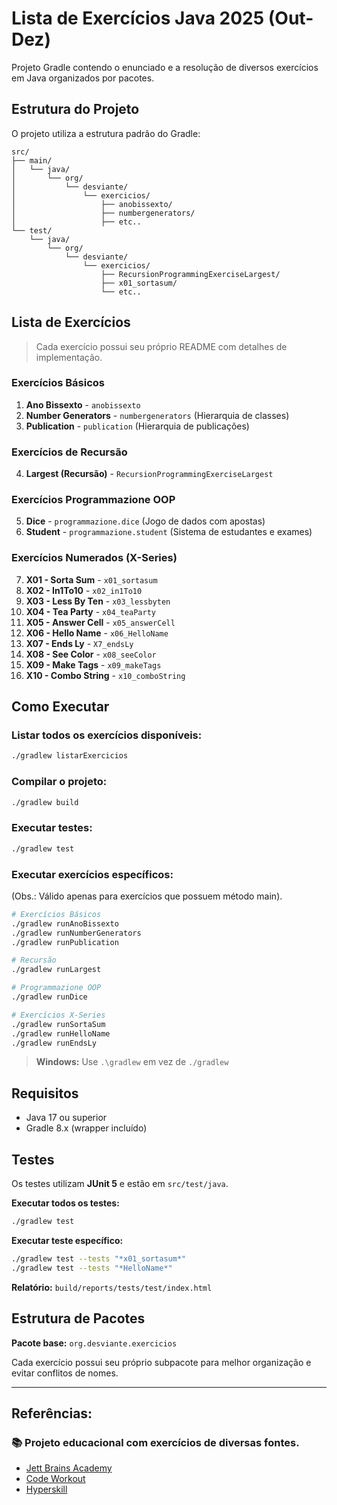 # Lista de Exercícios Java 2025 (Out-Dez)

Projeto Gradle contendo o enunciado e a resolução de diversos exercícios em Java organizados por pacotes.

## Estrutura do Projeto

O projeto utiliza a estrutura padrão do Gradle:

```
src/
├── main/
│   └── java/
│       └── org/
│           └── desviante/
│               └── exercicios/
│                   ├── anobissexto/
│                   ├── numbergenerators/
│                   ├── etc..
└── test/
    └── java/
        └── org/
            └── desviante/
                └── exercicios/
                    ├── RecursionProgrammingExerciseLargest/
                    ├── x01_sortasum/
                    └── etc..

```

## Lista de Exercícios

> Cada exercício possui seu próprio README com detalhes de implementação.

### Exercícios Básicos
1. **Ano Bissexto** - `anobissexto`
2. **Number Generators** - `numbergenerators` (Hierarquia de classes)
3. **Publication** - `publication` (Hierarquia de publicações)

### Exercícios de Recursão
4. **Largest (Recursão)** - `RecursionProgrammingExerciseLargest`

### Exercícios Programmazione OOP
5. **Dice** - `programmazione.dice` (Jogo de dados com apostas)
6. **Student** - `programmazione.student` (Sistema de estudantes e exames)

### Exercícios Numerados (X-Series)
7. **X01 - Sorta Sum** - `x01_sortasum`
8. **X02 - In1To10** - `x02_in1To10`
9. **X03 - Less By Ten** - `x03_lessbyten`
10. **X04 - Tea Party** - `x04_teaParty`
11. **X05 - Answer Cell** - `x05_answerCell`
12. **X06 - Hello Name** - `x06_HelloName`
13. **X07 - Ends Ly** - `X7_endsLy`
14. **X08 - See Color** - `x08_seeColor`
15. **X09 - Make Tags** - `x09_makeTags`
16. **X10 - Combo String** - `x10_comboString`

## Como Executar

### Listar todos os exercícios disponíveis:
```bash
./gradlew listarExercicios
```

### Compilar o projeto:
```bash
./gradlew build
```

### Executar testes:
```bash
./gradlew test
```

### Executar exercícios específicos:

(Obs.: Válido apenas para exercícios que possuem método main).

```bash
# Exercícios Básicos
./gradlew runAnoBissexto
./gradlew runNumberGenerators
./gradlew runPublication

# Recursão
./gradlew runLargest

# Programmazione OOP
./gradlew runDice

# Exercícios X-Series
./gradlew runSortaSum
./gradlew runHelloName
./gradlew runEndsLy
```

> **Windows:** Use `.\gradlew` em vez de `./gradlew`

## Requisitos

- Java 17 ou superior
- Gradle 8.x (wrapper incluído)

## Testes

Os testes utilizam **JUnit 5** e estão em `src/test/java`.

**Executar todos os testes:**
```bash
./gradlew test
```

**Executar teste específico:**
```bash
./gradlew test --tests "*x01_sortasum*"
./gradlew test --tests "*HelloName*"
```

**Relatório:** `build/reports/tests/test/index.html`

## Estrutura de Pacotes

**Pacote base:** `org.desviante.exercicios`

Cada exercício possui seu próprio subpacote para melhor organização e evitar conflitos de nomes.

---

## Referências:

### 📚 Projeto educacional com exercícios de diversas fontes.

- [Jett Brains Academy](https://www.jetbrains.com/pt-br/academy/)
- [Code Workout](https://codeworkout.cs.vt.edu/)
- [Hyperskill](https://hyperskill.org/join/aeba947b2)
